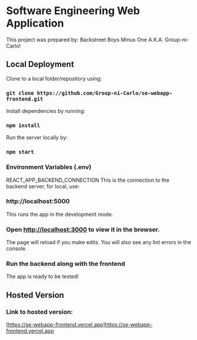 # Software Engineering Web Application

This project was prepared by: Backstreet Boys Minus One A.K.A. Group-ni-Carlo!

## Local Deployment

Clone to a local folder/repository using:

### `git clone https://github.com/Group-ni-Carlo/se-webapp-frontend.git`

Install dependencies by running:

### `npm install`

Run the server locally by:

### `npm start`

### Environment Variables (.env)

REACT_APP_BACKEND_CONNECTION
This is the connection to the backend server, for local, use:

### http://localhost:5000

This runs the app in the development mode.

### Open [http://localhost:3000](http://localhost:3000) to view it in the browser.

The page will reload if you make edits.
You will also see any lint errors in the console.

### Run the backend along with the frontend

The app is ready to be tested!

## Hosted Version

### Link to hosted version:

[https://se-webapp-frontend.vercel.app]https://se-webapp-frontend.vercel.app

